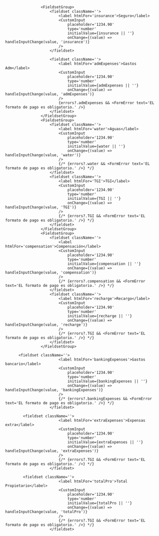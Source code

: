 
					<FieldsetGroup>
						<fieldset className=''>
							<label htmlFor='insurance'>Seguro</label>
							<CustomInput
								placeholder='1234.90'
								type='number'
								initialValue={insurance || ''}
								onChange={(value) => handleInputChange(value, 'insurance')}
							/>
						</fieldset>

						<fieldset className=''>
							<label htmlFor='admExpenses'>Gastos Adm</label>
							<CustomInput
								placeholder='1234.90'
								type='number'
								initialValue={admExpenses || ''}
								onChange={(value) => handleInputChange(value, 'admExpenses')}
							/>
							{errors?.admExpenses && <FormError text='EL formato de pago es obligatorio.' />}
						</fieldset>
					</FieldsetGroup>
					<FieldsetGroup>
						<fieldset className=''>
							<label htmlFor='water'>Aguas</label>
							<CustomInput
								placeholder='1234.90'
								type='number'
								initialValue={water || ''}
								onChange={(value) => handleInputChange(value, 'water')}
							/>
							{/* {errors?.water && <FormError text='EL formato de pago es obligatorio.' />} */}
						</fieldset>
						<fieldset className=''>
							<label htmlFor='TGI'>TGI</label>
							<CustomInput
								placeholder='1234.90'
								type='number'
								initialValue={TGI || ''}
								onChange={(value) => handleInputChange(value, 'TGI')}
							/>
							{/* {errors?.TGI && <FormError text='EL formato de pago es obligatorio.' />} */}
						</fieldset>
					</FieldsetGroup>
					<FieldsetGroup>
						<fieldset className=''>
							<label htmlFor='compensation'>Compensación</label>
							<CustomInput
								placeholder='1234.90'
								type='number'
								initialValue={compensation || ''}
								onChange={(value) => handleInputChange(value, 'compensation')}
							/>
							{/* {errors?.compensation && <FormError text='EL formato de pago es obligatorio.' />} */}
						</fieldset>
						<fieldset className=''>
							<label htmlFor='recharge'>Recargo</label>
							<CustomInput
								placeholder='1234.90'
								type='number'
								initialValue={recharge || ''}
								onChange={(value) => handleInputChange(value, 'recharge')}
							/>
							{/* {errors?.TGI && <FormError text='EL formato de pago es obligatorio.' />} */}
						</fieldset>
					</FieldsetGroup>

          <fieldset className=''>
							<label htmlFor='bankingExpenses'>Gastos bancario</label>
							<CustomInput
								placeholder='1234.90'
								type='number'
								initialValue={bankingExpenses || ''}
								onChange={(value) => handleInputChange(value, 'bankingExpenses')}
							/>
							{/* {errors?.bankingExpenses && <FormError text='EL formato de pago es obligatorio.' />} */}
						</fieldset>

            <fieldset className=''>
							<label htmlFor='extraExpenses'>Expensas extra</label>
							<CustomInput
								placeholder='1234.90'
								type='number'
								initialValue={extraExpenses || ''}
								onChange={(value) => handleInputChange(value, 'extraExpenses')}
							/>
							{/* {errors?.TGI && <FormError text='EL formato de pago es obligatorio.' />} */}
						</fieldset>

            <fieldset className=''>
							<label htmlFor='totalPro'>Total Propietario</label>
							<CustomInput
								placeholder='1234.90'
								type='number'
								initialValue={totalPro || ''}
								onChange={(value) => handleInputChange(value, 'totalPro')}
							/>
							{/* {errors?.TGI && <FormError text='EL formato de pago es obligatorio.' />} */}
						</fieldset>